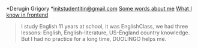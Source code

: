 *Derugin Grigory
*initstudentitin@gmail.com
[Some words about me](https://youtu.be/pn2mejtO05o)
[What I know in frontend](https://grigoryitstud.github.io/CV/slider.html)
>I study English 11 years at school, it was EnglishClass, we had three lessons: English, English-literature, US-England country knowledge. But I had no practice for a long time, DUOLINGO helps me.
